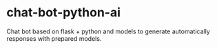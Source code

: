 # chat-bot-python-ai
Chat bot based on flask + python and models to generate automatically responses with prepared models.
